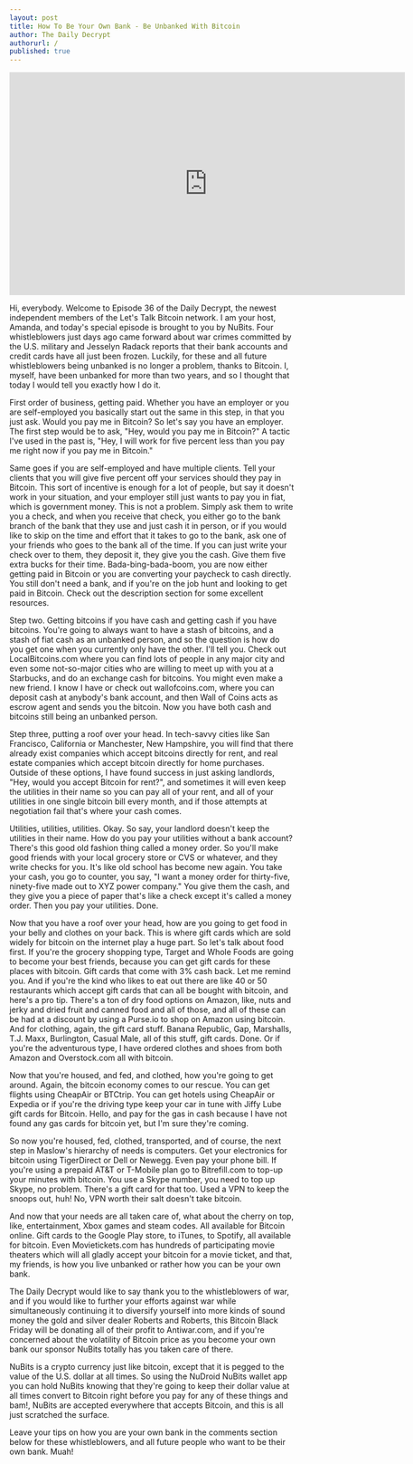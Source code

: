 ```yaml
---
layout: post
title: How To Be Your Own Bank - Be Unbanked With Bitcoin
author: The Daily Decrypt
authorurl: /
published: true
---
```



<center><iframe width="700" height="394" src="https://www.youtube.com/embed/aTU5M36_zXo" frameborder="0" allowfullscreen></iframe></center>
<p>Hi, everybody.  Welcome to Episode 36 of the Daily Decrypt, the newest independent members of the Let's Talk Bitcoin network.  I am your host, Amanda, and today's special episode is brought to you by NuBits.  Four whistleblowers just days ago came forward about war crimes committed by the U.S. military and Jesselyn Radack reports that their bank accounts and credit cards have all just been frozen.  Luckily, for these and all future whistleblowers being unbanked is no longer a problem, thanks to Bitcoin.  I, myself, have been unbanked for more than two years, and so I thought that today I would tell you exactly how I do it.

<p>First order of business, getting paid.  Whether you have an employer or you are self-employed you basically start out the same in this step, in that you just ask.  Would you pay me in Bitcoin?  So let's say you have an employer.  The first step would be to ask, "Hey, would you pay me in Bitcoin?"  A tactic I've used in the past is, "Hey, I will work for five percent less than you pay me right now if you pay me in Bitcoin."

<p>Same goes if you are self-employed and have multiple clients.  Tell your clients that you will give five percent off your services should they pay in Bitcoin.  This sort of incentive is enough for a lot of people, but say it doesn't work in your situation, and your employer still just wants to pay you in fiat, which is government money.  This is not a problem.  Simply ask them to write you a check, and when you receive that check, you either go to the bank branch of the bank that they use and just cash it in person, or if you would like to skip on the time and effort that it takes to go to the bank, ask one of your friends who goes to the bank all of the time.  If you can just write your check over to them, they deposit it, they give you the cash.  Give them five extra bucks for their time.  Bada-bing-bada-boom, you are now either getting paid in Bitcoin or you are converting your paycheck to cash directly.  You still don't need a bank, and if you're on the job hunt and looking to get paid in Bitcoin.  Check out the description section for some excellent resources.

<p>Step two.  Getting bitcoins if you have cash and getting cash if you have bitcoins.  You're going to always want to have a stash of bitcoins, and a stash of fiat cash as an unbanked person, and so the question is how do you get one when you currently only have the other.  I'll tell you.  Check out LocalBitcoins.com where you can find lots of people in any major city and even some not-so-major cities who are willing to meet up with you at a Starbucks, and do an exchange cash for bitcoins.  You might even make a new friend.  I know I have or check out wallofcoins.com, where you can deposit cash at anybody's bank account, and then Wall of Coins acts as escrow agent and sends you the bitcoin.  Now you have both cash and bitcoins still being an unbanked person.
<p>Step three, putting a roof over your head.  In tech-savvy cities like San Francisco, California or Manchester, New Hampshire, you will find that there already exist companies which accept bitcoins directly for rent, and real estate companies which accept bitcoin directly for home purchases.  Outside of these options, I have found success in just asking landlords, "Hey, would you accept Bitcoin for rent?", and sometimes it will even keep the utilities in their name so you can pay all of your rent, and all of your utilities in one single bitcoin bill every month, and if those attempts at negotiation fail that's where your cash comes.
<p>Utilities, utilities, utilities.  Okay.  So say, your landlord doesn't keep the utilities in their name.  How do you pay your utilities without a bank account?  There's this good old fashion thing called a money order.  So you'll make good friends with your local grocery store or CVS or whatever, and they write checks for you.  It's like old school has become new again.  You take your cash, you go to counter, you say, "I want a money order for thirty-five, ninety-five made out to XYZ power company."  You give them the cash, and they give you a piece of paper that's like a check except it's called a money order.  Then you pay your utilities.  Done.
<p>Now that you have a roof over your head, how are you going to get food in your belly and clothes on your back.  This is where gift cards which are sold widely for bitcoin on the internet play a huge part.  So let's talk about food first.  If you're the grocery shopping type, Target and Whole Foods are going to become your best friends, because you can get gift cards for these places with bitcoin.  Gift cards that come with 3% cash back.  Let me remind you. 
And if you're the kind who likes to eat out there are like 40 or 50 restaurants which accept gift cards that can all be bought with bitcoin, and here's a pro tip.  There's a ton of dry food options on Amazon, like, nuts and jerky and dried fruit and canned food and all of those, and all of these can be had at a discount by using a Purse.io to shop on Amazon using bitcoin.  And for clothing, again, the gift card stuff.  Banana Republic, Gap, Marshalls, T.J. Maxx, Burlington, Casual Male, all of this stuff, gift cards.  Done.  Or if you're the adventurous type, I have ordered clothes and shoes from both Amazon and Overstock.com all with bitcoin.
<p>Now that you're housed, and fed, and clothed, how you're going to get around.  Again, the bitcoin economy comes to our rescue.  You can get flights using CheapAir or BTCtrip.  You can get hotels using CheapAir or Expedia or if you're the driving type keep your car in tune with Jiffy Lube gift cards for Bitcoin.  Hello, and pay for the gas in cash because I have not found any gas cards for bitcoin yet, but I'm sure they're coming.
<p>So now you're housed, fed, clothed, transported, and of course, the next step in Maslow's hierarchy of needs is computers.  Get your electronics for bitcoin using TigerDirect or Dell or Newegg.  Even pay your phone bill.  If you're using a prepaid AT&T or T-Mobile plan go to Bitrefill.com to top-up your minutes with bitcoin.  You use a Skype number, you need to top up Skype, no problem.  There's a gift card for that too.  Used a VPN to keep the snoops out, huh!  No, VPN worth their salt doesn't take bitcoin.
<p>And now that your needs are all taken care of, what about the cherry on top, like, entertainment, Xbox games and steam codes.  All available for Bitcoin online.  Gift cards to the Google Play store, to iTunes, to Spotify, all available for bitcoin.  Even Movietickets.com has hundreds of participating movie theaters which will all gladly accept your bitcoin for a movie ticket, and that, my friends, is how you live unbanked or rather how you can be your own bank.
<p>The Daily Decrypt would like to say thank you to the whistleblowers of war, and if you would like to further your efforts against war while simultaneously continuing it to diversify yourself into more kinds of sound money the gold and silver dealer Roberts and Roberts, this Bitcoin Black Friday will be donating all of their profit to Antiwar.com, and if you're concerned about the volatility of Bitcoin price as you become your own bank our sponsor NuBits totally has you taken care of there.
<p>NuBits is a crypto currency just like bitcoin, except that it is pegged to the value of the U.S. dollar at all times.  So using the NuDroid NuBits wallet app you can hold NuBits knowing that they're going to keep their dollar value at all times convert to Bitcoin right before you pay for any of these things and bam!, NuBits are accepted everywhere that accepts Bitcoin, and this is all just scratched the surface.
<p>Leave your tips on how you are your own bank in the comments section below for these whistleblowers, and all future people who want to be their own bank.  Muah!
